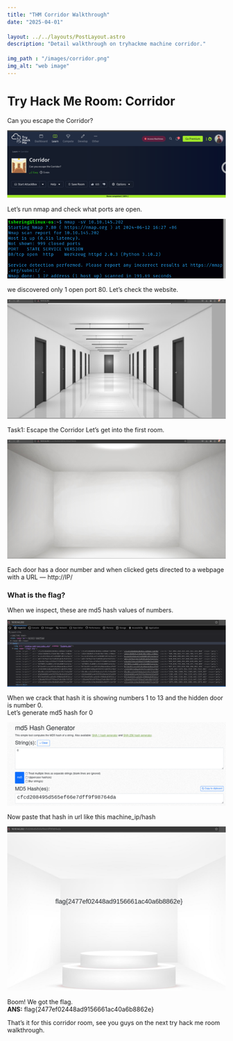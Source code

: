 ```yaml
---
title: "THM Corridor Walkthrough"
date: "2025-04-01"

layout: ../../layouts/PostLayout.astro
description: "Detail walkthrough on tryhackme machine corridor."

img_path : "/images/corridor.png"
img_alt: "web image"
---
```

# Try Hack Me Room: Corridor
Can you escape the Corridor?

![CTF](/images/corridor/corridor.png)

Let’s run nmap and check what ports are open.

![CTF](/images/corridor/nmap.png)

we discovered only 1 open port 80. Let’s check the website.

![CTF](/images/corridor/website.png)

Task1: Escape the Corridor
Let’s get into the first room.

![CTF](/images/corridor/room1.png)

Each door has a door number and when clicked gets directed to a webpage with a URL — http://IP/<md5-value-of-the-door-number>

### What is the flag?
When we inspect, these are md5 hash values of numbers.

![CTF](/images/corridor/inspect.png)

When we crack that hash it is showing numbers 1 to 13 and the hidden door is number 0.<br>
Let’s generate md5 hash for 0 

![CTF](/images/corridor/md5.png)

Now paste that hash in url like this machine_ip/hash

![CTF](/images/corridor/flag.png)

Boom! We got the flag.<br>
<b>ANS:</b> flag{2477ef02448ad9156661ac40a6b8862e}

That’s it for this corridor room, see you guys on the next try hack me room walkthrough.